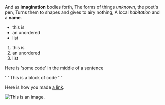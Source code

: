 And as **imagination** bodies forth,
The forms of things *unknown*, the poet's pen,
Turns them to shapes and gives to airy nothing,
A local *habitation* and a **name**.

- this is
- an unordered
- list

1. this is
2. an unordered 
3. list

Here is 'some code' in the middle of a sentence

'''
This is
a block 
of code
'''

Here is how you made [a link](https://www.wikipedia.org/).

![This is an image.](https://github.com/yihui/xaringan/releases/download/V0.2.0/karl-monstache.jpg)


